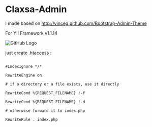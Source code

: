 Claxsa-Admin
============

I made  based on http://vinceg.github.com/Bootstrap-Admin-Theme

For YII Framework v1.1.14


![GitHub Logo](/images/admin.png)

just create .htaccess :

```.htaccess

#IndexIgnore */*

RewriteEngine on

# if a directory or a file exists, use it directly

RewriteCond %{REQUEST_FILENAME} !-f

RewriteCond %{REQUEST_FILENAME} !-d

# otherwise forward it to index.php

RewriteRule . index.php

```










